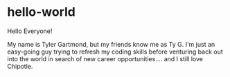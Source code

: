 # hello-world

Hello Everyone!

My name is Tyler Gartmond, but my friends know me as Ty G. I'm just an easy-going guy trying to refresh my coding skills before venturing back out into the world in search of new career opportunities.... and I still love Chipotle.
